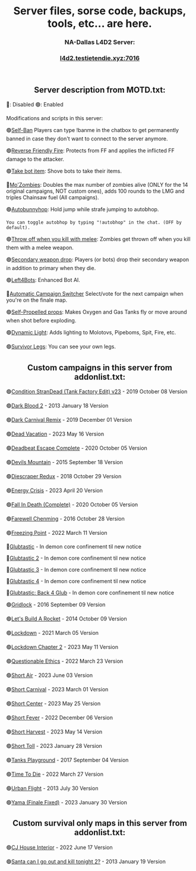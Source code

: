 
<h1 align="center">Server files, sorse code, backups, tools, etc... are here.</h1>

<h3 align="center">NA-Dallas L4D2 Server:</h3>
<h3 align="center"><a href="https://intradeus.github.io/http-protocol-redirector?r=steam://connect/l4d2.testietendie.xyz:7016">l4d2.testietendie.xyz:7016</a></h3>

​
<h2 align="center">Server description from MOTD.txt:</h2>

🔴: Disabled
🟢: Enabled

Modifications and scripts in this server:

🟢[Self-Ban](https://github.com/TestieTendie/Self-Ban-Sourcemod) Players can type !banme in the chatbox to get permanently banned in case they don't want to connect to the server anymore.

🟢[Reverse Friendly Fire](https://forums.alliedmods.net/showthread.php?t=329035): Protects from FF and applies the inflicted FF damage to the attacker.

🟢[Take bot item](https://steamcommunity.com/sharedfiles/filedetails/?id=2262433022): Shove bots to take their items.

🔴[Mo'Zombies](https://steamcommunity.com/sharedfiles/filedetails/?id=2965124381): Doubles the max number of zombies alive (ONLY for the 14 original campaigns, NOT custom ones), adds 100 rounds to the LMG and triples Chainsaw fuel (All campaigns).

🟢[Autobunnyhop](https://github.com/TestieTendie/sm_bhop_disabled_by_default): Hold jump while strafe jumping to autobhop.
    
    You can toggle autobhop by typing "!autobhop" in the chat. (OFF by default).
  
🟢[Throw off when you kill with melee](https://steamcommunity.com/sharedfiles/filedetails/?id=2612799484): Zombies get thrown off when you kill them with a melee weapon.

🟢[Secondary weapon drop](https://steamcommunity.com/sharedfiles/filedetails/?id=2608563050): Players (or bots) drop their secondary weapon in addition to primary when they die.

🟢[Left4Bots](https://steamcommunity.com/sharedfiles/filedetails/?id=2279814689): Enhanced Bot AI.

🔴[Automatic Campaign Switcher](https://forums.alliedmods.net/showthread.php?t=308708) Select/vote for the next campaign when you're on the finale map.

🟢[Self-Propelled props](https://steamcommunity.com/sharedfiles/filedetails/?id=2682057528): Makes Oxygen and Gas Tanks fly or move around when shot before exploding.

🟢[Dynamic Light](https://steamcommunity.com/sharedfiles/filedetails/?id=2261165699): Adds lighting to Molotovs, Pipeboms, Spit, Fire, etc.

🟢[Survivor Legs](https://forums.alliedmods.net/showthread.php?t=299560): You can see your own legs.

<h2 align="center">Custom campaigns in this server from addonlist.txt:</h2>

🟢[Condition StranDead (Tank Factory Edit) v23](https://steamcommunity.com/sharedfiles/filedetails/?id=1857716974) - 2019 October 08 Version

🟢[Dark Blood 2](https://steamcommunity.com/sharedfiles/filedetails/?id=121175467) - 2013 January 18 Version

🟢[Dark Carnival Remix](https://steamcommunity.com/sharedfiles/filedetails/?id=1575673903) - 2019 December 01 Version

🟢[Dead Vacation](https://steamcommunity.com/sharedfiles/filedetails/?id=2034272611&searchtext=dead+vacation) - 2023 May 16 Version

🟢[Deadbeat Escape Complete](https://steamcommunity.com/sharedfiles/filedetails/?id=2249227977) - 2020 October 05 Version

🟢[Devils Mountain](https://steamcommunity.com/sharedfiles/filedetails/?id=316053033) - 2015 September 18 Version

🟢[Diescraper Redux](https://steamcommunity.com/sharedfiles/filedetails/?id=121116980) - 2018 October 29 Version

🟢[Energy Crisis](https://steamcommunity.com/sharedfiles/filedetails/?id=526660543&searchtext=energy+crisis) - 2023 April 20 Version

🟢[Fall In Death (Complete)](https://steamcommunity.com/sharedfiles/filedetails/?id=2248464111) - 2020 October 05 Version

🟢[Farewell Chenming](https://steamcommunity.com/sharedfiles/filedetails/?id=788564919) - 2016 October 28 Version

🟢[Freezing Point](https://steamcommunity.com/sharedfiles/filedetails/?id=2777330080) - 2022 March 11 Version

🔴[Glubtastic](https://steamcommunity.com/sharedfiles/filedetails/?id=2031028789) - In demon core confinement til new notice

🔴[Glubtastic 2](https://steamcommunity.com/sharedfiles/filedetails/?id=2066106924) - In demon core confinement til new notice

🔴[Glubtastic 3](https://steamcommunity.com/sharedfiles/filedetails/?id=2139756699) - In demon core confinement til new notice

🔴[Glubtastic 4](https://steamcommunity.com/sharedfiles/filedetails/?id=2459037122) - In demon core confinement til new notice

🔴[Glubtastic: Back 4 Glub](https://steamcommunity.com/sharedfiles/filedetails/?id=2795386618) - In demon core confinement til new notice

🟢[Gridlock](https://steamcommunity.com/sharedfiles/filedetails/?id=760657091&searchtext=gridlock) - 2016 September 09 Version

🟢[Let's Build A Rocket](https://steamcommunity.com/sharedfiles/filedetails/?id=324500451&searchtext=let%27s+build+a+rocket) - 2014 October 09 Version

🟢[Lockdown](https://steamcommunity.com/sharedfiles/filedetails/?id=2108461892&searchtext=lockdown) - 2021 March 05 Version

🟢[Lockdown Chapter 2](https://steamcommunity.com/sharedfiles/filedetails/?id=2966368692&searchtext=lockdown) - 2023 May 11 Version

🟢[Questionable Ethics](https://steamcommunity.com/sharedfiles/filedetails/?l=english&id=2783476025) - 2022 March 23 Version

🟢[Short Air](https://steamcommunity.com/sharedfiles/filedetails/?id=2984318239) - 2023 June 03 Version

🟢[Short Carnival](https://steamcommunity.com/sharedfiles/filedetails/?id=2891186891) - 2023 March 01 Version

🟢[Short Center](https://steamcommunity.com/sharedfiles/filedetails/?id=2889815043) - 2023 May 25 Version

🟢[Short Fever](https://steamcommunity.com/sharedfiles/filedetails/?id=2893158415) - 2022 December 06 Version

🟢[Short Harvest](https://steamcommunity.com/sharedfiles/filedetails/?id=2942224106) - 2023 May 14 Version

🟢[Short Toll](https://steamcommunity.com/sharedfiles/filedetails/?id=2919958599) - 2023 January 28 Version

🟢[Tanks Playground](https://steamcommunity.com/sharedfiles/filedetails/?id=121108123) - 2017 September 04 Version

🟢[Time To Die](https://steamcommunity.com/sharedfiles/filedetails/?id=2257961887) - 2022 March 27 Version

🟢[Urban Flight](https://steamcommunity.com/sharedfiles/filedetails/?id=121086524) - 2013 July 30 Version

🟢[Yama (Finale Fixed)](https://steamcommunity.com/sharedfiles/filedetails/?id=2498978864) - 2023 January 30 Version

<h2 align="center">Custom survival only maps in this server from addonlist.txt:</h2>

🟢[CJ House Interior](https://steamcommunity.com/sharedfiles/filedetails/?id=2790545702) - 2022 June 17 Version

🟢[Santa can I go out and kill tonight 2?](https://steamcommunity.com/sharedfiles/filedetails/?id=121460643) - 2013 January 19 Version

